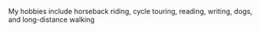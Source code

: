My hobbies include horseback riding, cycle touring, reading, writing, dogs,
and long-distance walking 
